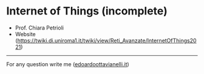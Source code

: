 # Internet of Things (incomplete)

- Prof. Chiara Petrioli
- Website (https://twiki.di.uniroma1.it/twiki/view/Reti_Avanzate/InternetOfThings2021)

---------

For any question write me ([edoardoottavianelli.it](https://www.edoardoottavianelli.it/))
